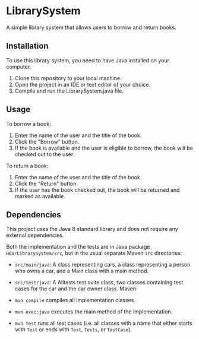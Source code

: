 # LibrarySystem

A simple library system that allows users to borrow and return books.

## Installation

To use this library system, you need to have Java installed on your computer.

1. Clone this repository to your local machine.
2. Open the project in an IDE or text editor of your choice.
3. Compile and run the LibrarySystem.java file.

## Usage

To borrow a book:

1. Enter the name of the user and the title of the book.
2. Click the "Borrow" button.
3. If the book is available and the user is eligible to borrow, the book will be checked out to the user.

To return a book:

1. Enter the name of the user and the title of the book.
2. Click the "Return" button.
3. If the user has the book checked out, the book will be returned and marked as available.

## Dependencies

This project uses the Java 8 standard library and does not require any external dependencies.

Both the implementation and the tests are in Java package `HBV/LibrarySystem/src`,
but in the usual separate Maven `src` directories:

- `src/main/java`:
  A class representing cars, a class representing a person who owns a car, and a Main class with a main method.

- `src/test/java`:
  A Alltests test suite class, two classes containing test cases for the car and the car owner class.
  Maven:

- `mvn compile` compiles all implementation classes.
- `mvn exec:java` executes the main method of the implementation.
- `mvn test` runs all test cases (i.e. all classes with a name that either starts with `Test` or ends
  with `Test`, `Tests`, or `TestCase`).

